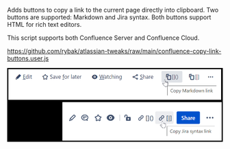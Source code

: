 Adds buttons to copy a link to the current page directly into clipboard. Two
buttons are supported: Markdown and Jira syntax. Both buttons support HTML for
rich text editors.

This script supports both Confluence Server and Confluence Cloud.

https://github.com/rybak/atlassian-tweaks/raw/main/confluence-copy-link-buttons.user.js

[![Screenshots of "Confluence: copy link buttons" in action on Confluence Server and Confluence Cloud](images/confluence-copy-link-buttons.png)](https://github.com/rybak/atlassian-tweaks/raw/main/confluence-copy-link-buttons.user.js)
